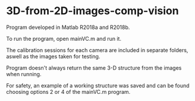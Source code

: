 # 3D-from-2D-images-comp-vision

Program developed in Matlab R2018a and R2018b.

To run the program, open mainVC.m and run it.

The calibration sessions for each camera are included in separate folders, aswell as the images taken for testing.

Program doesn't always return the same 3-D structure from the images when running. 

For safety, an example of a working structure was saved and can be found choosing options 2 or 4 of the mainVC.m program.